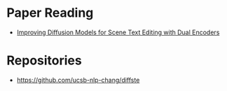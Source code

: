 # Paper Reading
- [Improving Diffusion Models for Scene Text Editing with Dual Encoders](https://arxiv.org/pdf/2304.05568v1.pdf)

# Repositories
- https://github.com/ucsb-nlp-chang/diffste